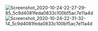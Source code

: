 ![Screenshot_2020-10-24-22-27-29-85_5c9d4081feda0833c100bf5ac7e11a4d](https://user-images.githubusercontent.com/47080949/97109625-ef663080-16dc-11eb-9a14-f92e3534226c.jpg)
![Screenshot_2020-10-24-22-31-32-14_5c9d4081feda0833c100bf5ac7e11a4d](https://user-images.githubusercontent.com/47080949/97109648-0ad13b80-16dd-11eb-981e-c1e8c32fb49b.jpg)
